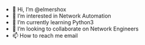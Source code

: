 - 👋 Hi, I’m @elmershox
- 👀 I’m interested in Network Automation
- 🌱 I’m currently learning Python3
- 💞️ I’m looking to collaborate on Network Engineers
- 📫 How to reach me email

<!---
elmershox/elmershox is a ✨ special ✨ repository because its `README.md` (this file) appears on your GitHub profile.
You can click the Preview link to take a look at your changes.
--->
